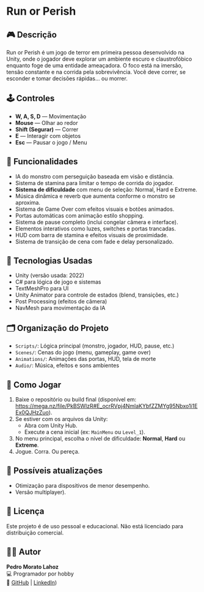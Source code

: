 # Run or Perish

## 🎮 Descrição
Run or Perish é um jogo de terror em primeira pessoa desenvolvido na Unity, onde o jogador deve explorar um ambiente escuro e claustrofóbico enquanto foge de uma entidade ameaçadora. O foco está na imersão, tensão constante e na corrida pela sobrevivência. Você deve correr, se esconder e tomar decisões rápidas... ou morrer.

## 🕹️ Controles
- **W, A, S, D** — Movimentação  
- **Mouse** — Olhar ao redor  
- **Shift (Segurar)** — Correr  
- **E** — Interagir com objetos  
- **Esc** — Pausar o jogo / Menu  

## 🧠 Funcionalidades
- IA do monstro com perseguição baseada em visão e distância.  
- Sistema de stamina para limitar o tempo de corrida do jogador.  
- **Sistema de dificuldade** com menu de seleção: Normal, Hard e Extreme.  
- Música dinâmica e reverb que aumenta conforme o monstro se aproxima.  
- Sistema de Game Over com efeitos visuais e botões animados.  
- Portas automáticas com animação estilo shopping.  
- Sistema de pause completo (inclui congelar câmera e interface).  
- Elementos interativos como luzes, switches e portas trancadas.  
- HUD com barra de stamina e efeitos visuais de proximidade.  
- Sistema de transição de cena com fade e delay personalizado.  

## 🔧 Tecnologias Usadas
- Unity (versão usada: 2022)  
- C# para lógica de jogo e sistemas  
- TextMeshPro para UI  
- Unity Animator para controle de estados (blend, transições, etc.)  
- Post Processing (efeitos de câmera)  
- NavMesh para movimentação da IA  

## 🗂️ Organização do Projeto
- `Scripts/`: Lógica principal (monstro, jogador, HUD, pause, etc.)  
- `Scenes/`: Cenas do jogo (menu, gameplay, game over)  
- `Animations/`: Animações das portas, HUD, tela de morte  
- `Audio/`: Música, efeitos e sons ambientes  

## 🚀 Como Jogar
1. Baixe o repositório ou build final (disponível em: https://mega.nz/file/PkBSWIzR#E_ocrRVpj4NmlaKYbfZZMYg95Nbxo1i1EEx0QJHzZuo).  
2. Se estiver com os arquivos da Unity:  
   - Abra com Unity Hub.  
   - Execute a cena inicial (ex: `MainMenu` ou `Level_1`).  
3. No menu principal, escolha o nível de dificuldade: **Normal**, **Hard** ou **Extreme**.  
4. Jogue. Corra. Ou pereça.  

## 🧪 Possíveis atualizações 
- Otimização para dispositivos de menor desempenho.  
- Versão multiplayer).  

## 📜 Licença
Este projeto é de uso pessoal e educacional. Não está licenciado para distribuição comercial.  

## 🙋‍♂️ Autor
**Pedro Morato Lahoz**  
💻 Programador por hobby  
🔗 [GitHub](https://github.com/PedroM2626) | [LinkedIn](https://www.linkedin.com/in/pedro-morato-lahoz-7996b1314/))  
